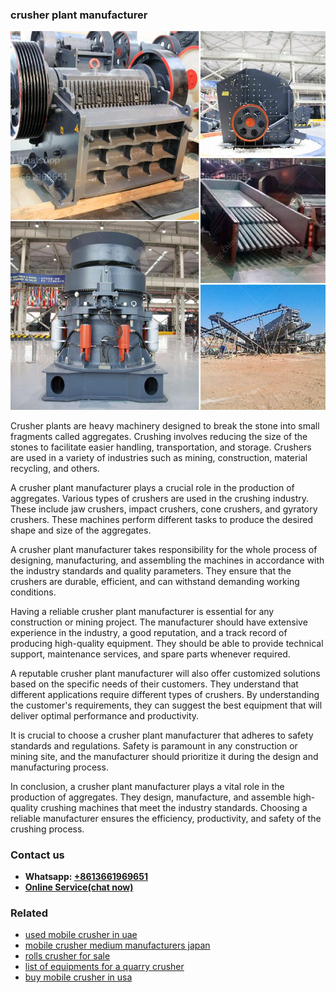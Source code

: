 <h3>crusher plant manufacturer</h3><img src='1708499424.jpg' alt=''><p>Crusher plants are heavy machinery designed to break the stone into small fragments called aggregates. Crushing involves reducing the size of the stones to facilitate easier handling, transportation, and storage. Crushers are used in a variety of industries such as mining, construction, material recycling, and others.</p><p>A crusher plant manufacturer plays a crucial role in the production of aggregates. Various types of crushers are used in the crushing industry. These include jaw crushers, impact crushers, cone crushers, and gyratory crushers. These machines perform different tasks to produce the desired shape and size of the aggregates.</p><p>A crusher plant manufacturer takes responsibility for the whole process of designing, manufacturing, and assembling the machines in accordance with the industry standards and quality parameters. They ensure that the crushers are durable, efficient, and can withstand demanding working conditions.</p><p>Having a reliable crusher plant manufacturer is essential for any construction or mining project. The manufacturer should have extensive experience in the industry, a good reputation, and a track record of producing high-quality equipment. They should be able to provide technical support, maintenance services, and spare parts whenever required.</p><p>A reputable crusher plant manufacturer will also offer customized solutions based on the specific needs of their customers. They understand that different applications require different types of crushers. By understanding the customer's requirements, they can suggest the best equipment that will deliver optimal performance and productivity.</p><p>It is crucial to choose a crusher plant manufacturer that adheres to safety standards and regulations. Safety is paramount in any construction or mining site, and the manufacturer should prioritize it during the design and manufacturing process.</p><p>In conclusion, a crusher plant manufacturer plays a vital role in the production of aggregates. They design, manufacture, and assemble high-quality crushing machines that meet the industry standards. Choosing a reliable manufacturer ensures the efficiency, productivity, and safety of the crushing process.</p><h3>Contact us</h3><ul><li><strong>Whatsapp:&nbsp;<a href="https://wa.me/8613661969651">+8613661969651</a></strong></li><li><a href="https://swt.shibang-china.com/?git&amp;zhl&amp;crusher plant manufacturer"><strong>Online Service(chat now)</strong></a></li></ul><h3>Related</h3><ul><li><a href='used mobile crusher in uae.md'>used mobile crusher in uae</a></li><li><a href='mobile crusher medium manufacturers japan.md'>mobile crusher medium manufacturers japan</a></li><li><a href='rolls crusher for sale.md'>rolls crusher for sale</a></li><li><a href='list of equipments for a quarry crusher.md'>list of equipments for a quarry crusher</a></li><li><a href='buy mobile crusher in usa.md'>buy mobile crusher in usa</a></li></ul>